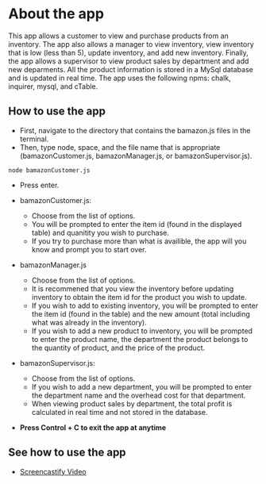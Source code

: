 # About the app
This app allows a customer to view and purchase products from an inventory. The app also allows a manager to view inventory, view inventory that is low (less than 5), update inventory, and add new inventory. Finally, the app allows a supervisor to view product sales by department and add new deparments. All the product information is stored in a MySql database and is updated in real time. The app uses the following npms: chalk, inquirer, mysql, and cTable.

## How to use the app

* First, navigate to the directory that contains the bamazon.js files in the terminal.
* Then, type node, space, and the file name that is appropriate (bamazonCustomer.js, bamazonManager.js, or bamazonSupervisor.js).

``node bamazonCustomer.js``
* Press enter.
* bamazonCustomer.js:
    * Choose from the list of options.
    * You will be prompted to enter the item id (found in the displayed table) and quanitity you wish to purchase.
    * If you try to purchase more than what is availible, the app will you know and prompt you to start over.
* bamazonManager.js
    * Choose from the list of options.
    * It is recommened that you view the inventory before updating inventory to obtain the item id for the product you wish to update.
    * If you wish to add to existing inventory, you will be prompted to enter the item id (found in the table) and the new amount (total including what was already in the inventory).
    * If you wish to add a new product to inventory, you will be prompted to enter the product name, the department the product belongs to the quantity of product, and the price of the product.
* bamazonSupervisor.js:
    * Choose from the list of options.
    * If you wish to add a new department, you will be prompted to enter the department name and the overhead cost for that department.
    * When viewing product sales by department, the total profit is calculated in real time and not stored in the database.

* **Press Control + C to exit the app at anytime**

## See how to use the app
* [Screencastify Video](https://drive.google.com/open?id=1DcqLXsSTJfhy4vSrnqM7uprmRd-GgOrF)
